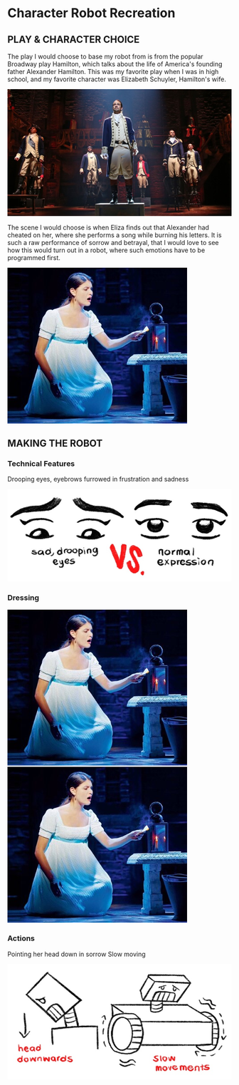 # Character Robot Recreation

## PLAY & CHARACTER CHOICE
The play I would choose to base my robot from is from the popular Broadway play Hamilton, which talks about the life of America's founding father Alexander Hamilton. This was my favorite play when I was in high school, and my favorite character was Elizabeth Schuyler, Hamilton's wife.

![](images/hamilton.jpg)

The scene I would choose is when Eliza finds out that Alexander had cheated on her, where she performs a song while burning his letters. It is such a raw performance of sorrow and betrayal, that I would love to see how this would turn out in a robot, where such emotions have to be programmed first.

![](images/eliza.jpg)

## MAKING THE ROBOT

### Technical Features
Drooping eyes, eyebrows furrowed in frustration and sadness

![](images/sadFace.jpg)

### Dressing

![](images/eliza.jpg)
![](images/eliza.jpg)

### Actions
Pointing her head down in sorrow
Slow moving

![](images/sadAction.jpg)

